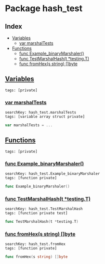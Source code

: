 # Package hash_test

## Index

* [Variables](#var)
    * [var marshalTests](#marshalTests)
* [Functions](#func)
    * [func Example_binaryMarshaler()](#Example_binaryMarshaler)
    * [func TestMarshalHash(t *testing.T)](#TestMarshalHash)
    * [func fromHex(s string) []byte](#fromHex)


## <a id="var" href="#var">Variables</a>

```
tags: [private]
```

### <a id="marshalTests" href="#marshalTests">var marshalTests</a>

```
searchKey: hash_test.marshalTests
tags: [variable array struct private]
```

```Go
var marshalTests = ...
```

## <a id="func" href="#func">Functions</a>

```
tags: [private]
```

### <a id="Example_binaryMarshaler" href="#Example_binaryMarshaler">func Example_binaryMarshaler()</a>

```
searchKey: hash_test.Example_binaryMarshaler
tags: [function private]
```

```Go
func Example_binaryMarshaler()
```

### <a id="TestMarshalHash" href="#TestMarshalHash">func TestMarshalHash(t *testing.T)</a>

```
searchKey: hash_test.TestMarshalHash
tags: [function private test]
```

```Go
func TestMarshalHash(t *testing.T)
```

### <a id="fromHex" href="#fromHex">func fromHex(s string) []byte</a>

```
searchKey: hash_test.fromHex
tags: [function private]
```

```Go
func fromHex(s string) []byte
```


